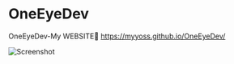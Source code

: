 # OneEyeDev
OneEyeDev-My WEBSITE👻
https://myyoss.github.io/OneEyeDev/


![Screenshot](https://user-images.githubusercontent.com/93940739/219648882-f132d09d-af2d-4577-be07-681ae551eb90.jpg)
